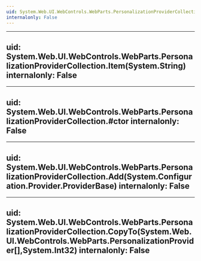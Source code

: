 ```yaml
---
uid: System.Web.UI.WebControls.WebParts.PersonalizationProviderCollection
internalonly: False
---
```


---
uid: System.Web.UI.WebControls.WebParts.PersonalizationProviderCollection.Item(System.String)
internalonly: False
---

---
uid: System.Web.UI.WebControls.WebParts.PersonalizationProviderCollection.#ctor
internalonly: False
---

---
uid: System.Web.UI.WebControls.WebParts.PersonalizationProviderCollection.Add(System.Configuration.Provider.ProviderBase)
internalonly: False
---

---
uid: System.Web.UI.WebControls.WebParts.PersonalizationProviderCollection.CopyTo(System.Web.UI.WebControls.WebParts.PersonalizationProvider[],System.Int32)
internalonly: False
---
